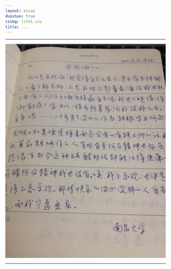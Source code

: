 ```yaml
---
layout: essay
duoshuo: true
cssbg: life1.css
title: ...
---
```


----------

![](/images/diaryRes/3.jpg)

---------

